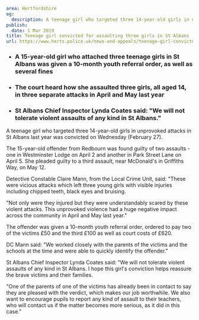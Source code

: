 ```yaml
area: Hertfordshire
og:
  description: A teenage girl who targeted three 14-year-old girls in unprovoked attacks in St Albans last year was convicted on Wednesday (February 27).
publish:
  date: 1 Mar 2019
title: Teenage girl convicted for assaulting three girls in St Albans
url: https://www.herts.police.uk/news-and-appeals/teenage-girl-convicted-for-assaulting-three-girls-in-st-albans-2664
```

* ### A 15-year-old girl who attached three teenage girls in St Albans was given a 10-month youth referral order, as well as several fines

 * ### The court heard how she assaulted three girls, all aged 14, in three separate attacks in April and May last year

 * ### St Albans Chief Inspector Lynda Coates said: "We will not tolerate violent assaults of any kind in St Albans."

A teenage girl who targeted three 14-year-old girls in unprovoked attacks in St Albans last year was convicted on Wednesday (February 27).

The 15-year-old offender from Redbourn was found guilty of two assaults - one in Westminster Lodge on April 2 and another in Park Street Lane on April 5. She pleaded guilty to a third assault, near McDonald's in Griffiths Way, on May 12.

Detective Constable Claire Mann, from the Local Crime Unit, said: "These were vicious attacks which left three young girls with visible injuries including chipped teeth, black eyes and bruising.

"Not only were they injured but they were understandably scared by these violent attacks. This unprovoked violence had a huge negative impact across the community in April and May last year."

The offender was given a 10-month youth referral order, ordered to pay two of the victims £50 and the third £100 as well as court costs of £620.

DC Mann said: "We worked closely with the parents of the victims and the schools at the time and were able to quickly identify the offender."

St Albans Chief Inspector Lynda Coates said: "We will not tolerate violent assaults of any kind in St Albans. I hope this girl's conviction helps reassure the brave victims and their families.

"One of the parents of one of the victims has already been in contact to say they are pleased with the verdict, which makes our job worthwhile. We also want to encourage pupils to report any kind of assault to their teachers, who will contact us if the matter becomes more serious, as it did in this case."

